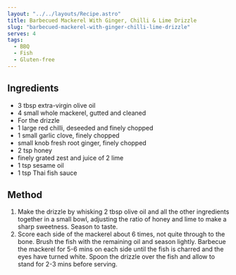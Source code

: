 ```yaml
---
layout: "../../layouts/Recipe.astro"
title: Barbecued Mackerel With Ginger, Chilli & Lime Drizzle
slug: "barbecued-mackerel-with-ginger-chilli-lime-drizzle"
serves: 4
tags:
  - BBQ
  - Fish
  - Gluten-free
---
```


## Ingredients

- 3 tbsp extra-virgin olive oil
- 4 small whole mackerel, gutted and cleaned
- For the drizzle
- 1 large red chilli, deseeded and finely chopped
- 1 small garlic clove, finely chopped
- small knob fresh root ginger, finely chopped
- 2 tsp honey
- finely grated zest and juice of 2 lime
- 1 tsp sesame oil
- 1 tsp Thai fish sauce

## Method

1. Make the drizzle by whisking 2 tbsp olive oil and all the other ingredients together in a small bowl, adjusting the ratio of honey and lime to make a sharp sweetness. Season to taste.
1. Score each side of the mackerel about 6 times, not quite through to the bone. Brush the fish with the remaining oil and season lightly. Barbecue the mackerel for 5-6 mins on each side until the fish is charred and the eyes have turned white. Spoon the drizzle over the fish and allow to stand for 2-3 mins before serving.